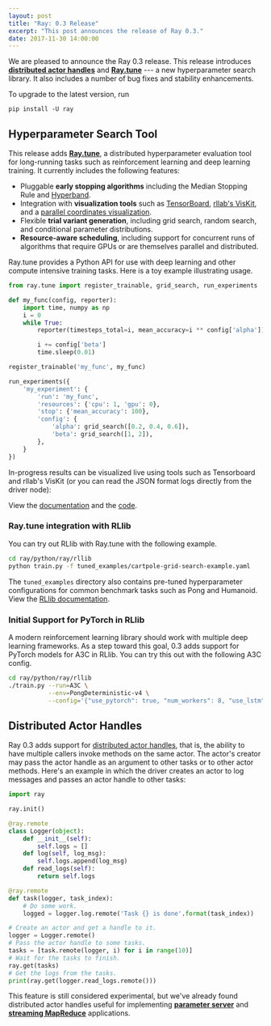 ```yaml
---
layout: post
title: "Ray: 0.3 Release"
excerpt: "This post announces the release of Ray 0.3."
date: 2017-11-30 14:00:00
---
```


We are pleased to announce the Ray 0.3 release. This release introduces
[**distributed actor handles**][1] and [**Ray.tune**][2] --- a new
hyperparameter search library. It also includes a number of bug fixes and
stability enhancements.

To upgrade to the latest version, run

```
pip install -U ray
```

## Hyperparameter Search Tool

This release adds [**Ray.tune**][2], a distributed hyperparameter evaluation
tool for long-running tasks such as reinforcement learning and deep learning
training. It currently includes the following features:

- Pluggable **early stopping algorithms** including the Median Stopping Rule and
  [Hyperband][5].
- Integration with **visualization tools** such as [TensorBoard][6],
  [rllab's VisKit][7], and a [parallel coordinates visualization][8].
- Flexible **trial variant generation**, including grid search, random search,
  and conditional parameter distributions.
- **Resource-aware scheduling**, including support for concurrent runs of
  algorithms that require GPUs or are themselves parallel and distributed.

Ray.tune provides a Python API for use with deep learning and other compute
intensive training tasks. Here is a toy example illustrating usage.

```python
from ray.tune import register_trainable, grid_search, run_experiments

def my_func(config, reporter):
    import time, numpy as np
    i = 0
    while True:
        reporter(timesteps_total=i, mean_accuracy=i ** config['alpha'])

        i += config['beta']
        time.sleep(0.01)

register_trainable('my_func', my_func)

run_experiments({
    'my_experiment': {
        'run': 'my_func',
        'resources': {'cpu': 1, 'gpu': 0},
        'stop': {'mean_accuracy': 100},
        'config': {
            'alpha': grid_search([0.2, 0.4, 0.6]),
            'beta': grid_search([1, 2]),
        },
    }
})
```

In-progress results can be visualized live using tools such as Tensorboard and
rllab's VisKit (or you can read the JSON format logs directly from the driver
node):

View the [documentation][2] and the [code][9].

### Ray.tune integration with RLlib

You can try out RLlib with Ray.tune with the following example.

```bash
cd ray/python/ray/rllib
python train.py -f tuned_examples/cartpole-grid-search-example.yaml
```

The `tuned_examples` directory also contains pre-tuned hyperparameter
configurations for common benchmark tasks such as Pong and Humanoid. View the
[RLlib documentation][3].

### Initial Support for PyTorch in RLlib

A modern reinforcement learning library should work with multiple deep learning
frameworks. As a step toward this goal, 0.3 adds support for PyTorch models for
A3C in RLlib. You can try this out with the following A3C config.

```bash
cd ray/python/ray/rllib
./train.py --run=A3C \
           --env=PongDeterministic-v4 \
           --config='{"use_pytorch": true, "num_workers": 8, "use_lstm": false, "model": {"grayscale": true, "zero_mean": false, "dim": 80, "channel_major": true}}'
```

## Distributed Actor Handles

Ray 0.3 adds support for [distributed actor handles][1], that is, the ability to
have multiple callers invoke methods on the same actor. The actor's creator may
pass the actor handle as an argument to other tasks or to other actor methods.
Here's an example in which the driver creates an actor to log messages and
passes an actor handle to other tasks:

```python
import ray

ray.init()

@ray.remote
class Logger(object):
    def __init__(self):
        self.logs = []
    def log(self, log_msg):
        self.logs.append(log_msg)
    def read_logs(self):
        return self.logs

@ray.remote
def task(logger, task_index):
    # Do some work.
    logged = logger.log.remote('Task {} is done'.format(task_index))

# Create an actor and get a handle to it.
logger = Logger.remote()
# Pass the actor handle to some tasks.
tasks = [task.remote(logger, i) for i in range(10)]
# Wait for the tasks to finish.
ray.get(tasks)
# Get the logs from the tasks.
print(ray.get(logger.read_logs.remote()))
```

This feature is still considered experimental, but we've already found
distributed actor handles useful for implementing [**parameter server**][10] and
[**streaming MapReduce**][11] applications.

[1]: http://docs.ray.io/en/latest/actors.html#passing-around-actor-handles-experimental
[2]: http://docs.ray.io/en/latest/tune.html
[3]: http://docs.ray.io/en/latest/rllib.html
[4]: https://research.google.com/pubs/pub46180.html
[5]: https://arxiv.org/abs/1603.06560
[6]: https://www.tensorflow.org/get_started/summaries_and_tensorboard
[7]: https://media.readthedocs.org/pdf/rllab/latest/rllab.pdf
[8]: https://en.wikipedia.org/wiki/Parallel_coordinates
[9]: https://github.com/ray-project/ray/tree/master/python/ray/tune
[10]: http://docs.ray.io/en/latest/example-parameter-server.html
[11]: http://docs.ray.io/en/latest/example-streaming.html
